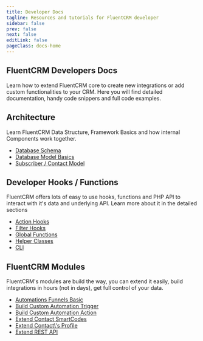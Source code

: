 ```yaml
---
title: Developer Docs
tagline: Resources and tutorials for FluentCRM developer
sidebar: false
prev: false
next: false
editLink: false
pageClass: docs-home
---
```


<section id="home-hero">
  <h1>FluentCRM Developers Docs</h1>
  <p>Learn how to extend FluentCRM core to create new integrations or add custom functionalities to your CRM. Here you will find detailed documentation, handy code snippers and full code examples.</p>
</section>

<section id="home-get-started" class="home-content">
  <div>
    <h2>Architecture</h2>
    <p>Learn FluentCRM Data Structure, Framework Basics and how internal Components work together.</p>
  </div>
  <div>
    <ul>
      <li><a href="./database/">Database Schema</a></li>
      <li><a href="./database/models/">Database Model Basics</a></li>
      <li><a href="./database/models/subscriber">Subscriber / Contact Model</a></li>
    </ul>
  </div>
</section>

<section id="home-internals" class="home-content">
  <div>
    <h2>Developer Hooks / Functions</h2>
    <p>FluentCRM offers lots of easy to use hooks, functions and PHP API to interact with it's data and underlying API. Learn more about it in the detailed sections</p>
  </div>
  <div>
    <ul>
      <li><a href="./hooks/actions/">Action Hooks</a></li>
      <li><a href="./hooks/filters/">Filter Hooks</a></li>
      <li><a href="./global-functions/">Global Functions</a></li>
      <li><a href="./helpers/">Helper Classes</a></li>
      <li><a href="./cli/">CLI</a></li>
    </ul>
  </div>
</section>

<section id="home-components" class="home-content">
  <div>
    <h2>FluentCRM Modules</h2>
    <p>FluentCRM's modules are build the way, you can extend it easily, build integrations in hours (not in days), get full control of your data.</p>
  </div>
  <div>
    <ul>
      <li><a href="./modules/automation/">Automations Funnels Basic</a></li>
      <li><a href="./modules/trigger/">Build Custom Automation Trigger</a></li>
      <li><a href="./modules/action/">Build Custom Automation Action</a></li>
      <li><a href="./modules/smart-code/">Extend Contact SmartCodes</a></li>
      <li><a href="./contact-profile/">Extend Contact\'s Profile</a></li>
      <!-- ><li><a href="./global-navigation/">Extend Global Navigation menu</a></li> -->
      <li><a href="./extending-rest-api/">Extend REST API</a></li>
    </ul>
  </div>
</section>
